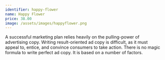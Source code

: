 ```yaml
---
identifier: happy-flower
name: Happy Flower
price: 38.00
image: /assets/images/happyflower.png
---
```

A successful marketing plan relies heavily on the pulling-power of advertising copy. Writing result-oriented ad copy is difficult, as it must appeal to, entice, and convince consumers to take action. There is no magic formula to write perfect ad copy. It is based on a number of factors.

